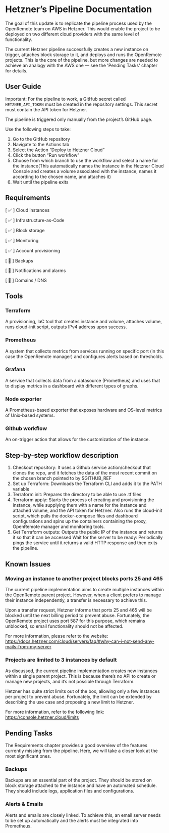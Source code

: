 # Hetzner’s Pipeline Documentation

The goal of this update is to replicate the pipeline process used by the OpenRemote team on AWS in Hetzner. This would enable the project to be deployed on two different cloud providers with the same level of functionality.

The current Hetzner pipeline successfully creates a new instance on trigger, attaches block storage to it, and deploys and runs the OpenRemote projects. This is the core of the pipeline, but more changes are needed to achieve an analogy with the AWS one — see the 'Pending Tasks' chapter for details.

## User Guide

Important: For the pipeline to work, a GitHub secret called `HETZNER_API_TOKEN` must be created in the repository settings. This secret must contain the API token for Hetzner.

The pipeline is triggered only manually from the project’s GitHub page.

Use the following steps to take:
1. Go to the GitHub repository
2. Navigate to the Actions tab
3. Select the Action “Deploy to Hetzner Cloud”
4. Click the button “Run workflow”
5. Choose from which branch to use the workflow and select a name for the instance(This automatically names the instance in the Hetzner Cloud Console and creates a volume associated with the instance, names it according to the chosen name, and attaches it)
6. Wait until the pipeline exits

## Requirements 

[ ✅ ] Cloud instances

[ ✅ ] Infrastructure-as-Code 

[ ✅ ] Block storage

[ ✅ ] Monitoring

[ ✅ ] Account provisioning

[ 🚫 ] Backups

[ 🚫 ] Notifications and alarms

[ 🚫 ] Domains / DNS

## Tools
 
### Terraform 
A provisioning, IaC tool that creates instance and volume, attaches volume, runs cloud-init script, outputs IPv4 address upon success.

### Prometheus 
A system that collects metrics from services running on specific port (in this case the OpenRemote manager) and configures alerts based on thresholds.

### Grafana 
A service that collects data from a datasource (Prometheus) and uses that to display metrics in a dashboard with different types of graphs.

### Node exporter 
A Prometheus-based exporter that exposes hardware and OS-level metrics of Unix-based systems.

### Github workflow 
An on-trigger action that allows for the customization of the instance.
## Step-by-step workflow description

1. Checkout repository: It uses a Github service action/checkout that clones the repo, and it fetches the data of the most recent commit on the chosen branch pointed to by $GITHUB_REF
2. Set up Terraform: Downloads the Terraform CLI and adds it to the PATH variable
3. Terraform init: Prepares the directory to be able to use .tf files
4. Terraform apply: Starts the process of creating and provisioning the instance, while supplying them with a name for the instance and attached volume, and the API token for Hetzner. Also runs the cloud-init script, which pulls the docker-compose files and dashboard configurations and spins up the containers containing the proxy, OpenRemote manager and monitoring tools.
5. Get Terraform outputs: Outputs the public IP of the instance and returns it so that it can be accessed
Wait for the server to be ready: Periodically pings the service until it returns a valid HTTP response and then exits the pipeline.


## Known Issues

### Moving an instance to another project blocks ports 25 and 465

The current pipeline implementation aims to create multiple instances within the OpenRemote parent project. However, when a client prefers to manage their instance independently, a transfer is necessary to achieve this.

Upon a transfer request, Hetzner informs that ports 25 and 465 will be blocked until the next billing period to prevent abuse. Fortunately, the OpenRemote project uses port 587 for this purpose, which remains unblocked, so email functionality should not be affected.

For more information, please refer to the website:
https://docs.hetzner.com/cloud/servers/faq/#why-can-i-not-send-any-mails-from-my-server


### Projects are limited to 3 instances by default
As discussed, the current pipeline implementation creates new instances within a single parent project. This is because there’s no API to create or manage new projects, and it’s not possible through Terraform.

Hetzner has quite strict limits out of the box, allowing only a few instances per project to prevent abuse. Fortunately, the limit can be extended by describing the use case and proposing a new limit to Hetzner.

For more information, refer to the following link:
https://console.hetzner.cloud/limits

## Pending Tasks

The Requirements chapter provides a good overview of the features currently missing from the pipeline. Here, we will take a closer look at the most significant ones.

### Backups

Backups are an essential part of the project. They should be stored on block storage attached to the instance and have an automated schedule. They should include logs, application files and configurations.

### Alerts & Emails

Alerts and emails are closely linked. To achieve this, an email server needs to be set up automatically and the alerts must be integrated into Prometheus.